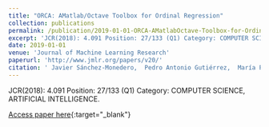 ```yaml
---
title: "ORCA: AMatlab/Octave Toolbox for Ordinal Regression"
collection: publications
permalink: /publication/2019-01-01-ORCA-AMatlabOctave-Toolbox-for-Ordinal-Regression
excerpt: 'JCR(2018): 4.091 Position: 27/133 (Q1) Category: COMPUTER SCIENCE, ARTIFICIAL INTELLIGENCE.'
date: 2019-01-01
venue: 'Journal of Machine Learning Research'
paperurl: 'http://www.jmlr.org/papers/v20/'
citation: ' Javier Sánchez-Monedero,  Pedro Antonio Gutiérrez,  María Pérez-Ortiz, &quot;ORCA: AMatlab/Octave Toolbox for Ordinal Regression.&quot; Journal of Machine Learning Research, Vol.20(125), 2019, pp.1--5.'
---
```

JCR(2018): 4.091 Position: 27/133 (Q1) Category: COMPUTER SCIENCE, ARTIFICIAL INTELLIGENCE.

[Access paper here](http://www.jmlr.org/papers/v20/){:target="_blank"}
